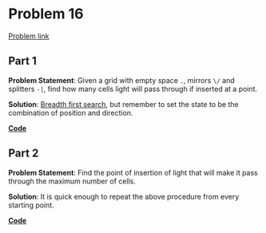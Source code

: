 # Problem 16

[Problem link](https://adventofcode.com/2023/day/16)

## Part 1

**Problem Statement**: Given a grid with empty space `.`, mirrors `\/` and splitters `-|`, find how many cells light will pass through if inserted at a point.

**Solution**: [Breadth first search](https://en.wikipedia.org/wiki/Breadth-first_search), but remember to set the state to be the combination of position and direction.

[**Code**](1.py)

## Part 2

**Problem Statement**: Find the point of insertion of light that will make it pass through the maximum number of cells.

**Solution**: It is quick enough to repeat the above procedure from every starting point.

[**Code**](2.py)

